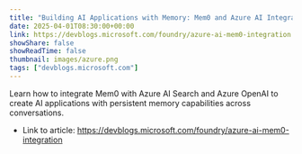 ```yaml
---
title: "Building AI Applications with Memory: Mem0 and Azure AI Integration"
date: 2025-04-01T08:30:00+00:00
link: https://devblogs.microsoft.com/foundry/azure-ai-mem0-integration
showShare: false
showReadTime: false
thumbnail: images/azure.png
tags: ["devblogs.microsoft.com"]
---
```

Learn how to integrate Mem0 with Azure AI Search and Azure OpenAI to create AI applications with persistent memory capabilities across conversations.

- Link to article: https://devblogs.microsoft.com/foundry/azure-ai-mem0-integration